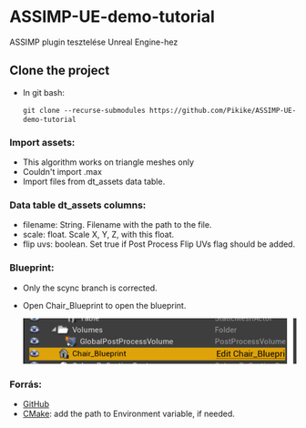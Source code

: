 # ASSIMP-UE-demo-tutorial
ASSIMP plugin tesztelése Unreal Engine-hez

## Clone the project
- In git bash:
    ```
    git clone --recurse-submodules https://github.com/Pikike/ASSIMP-UE-demo-tutorial
    ```

### Import assets:
- This algorithm works on triangle meshes only
- Couldn't import .max
- Import files from dt_assets data table.

### Data table dt_assets columns: 
- filename: String. Filename with the path to the file.
- scale: float. Scale X, Y, Z, with this float.
- flip uvs: boolean. Set true if Post Process Flip UVs flag should be added. 


### Blueprint:
- Only the scync branch is corrected.
- Open Chair_Blueprint to open the blueprint.

    ![alt text](image.png)

### Forrás:
- [GitHub](https://github.com/irajsb/UE4_Assimp/wiki/How-To-Build)
- [CMake](https://cmake.org/download/): add the path to Environment variable, if needed. 




  


    
